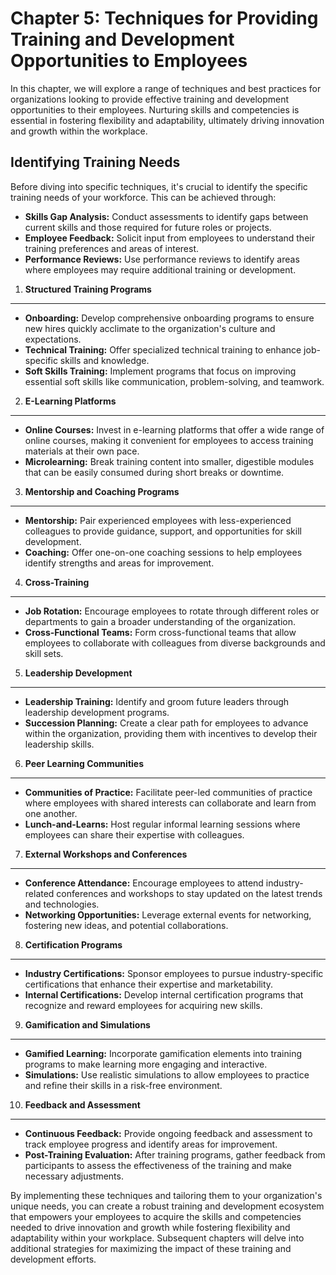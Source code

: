 Chapter 5: Techniques for Providing Training and Development Opportunities to Employees
=======================================================================================

In this chapter, we will explore a range of techniques and best practices for organizations looking to provide effective training and development opportunities to their employees. Nurturing skills and competencies is essential in fostering flexibility and adaptability, ultimately driving innovation and growth within the workplace.

Identifying Training Needs
--------------------------

Before diving into specific techniques, it's crucial to identify the specific training needs of your workforce. This can be achieved through:

* **Skills Gap Analysis:** Conduct assessments to identify gaps between current skills and those required for future roles or projects.
* **Employee Feedback:** Solicit input from employees to understand their training preferences and areas of interest.
* **Performance Reviews:** Use performance reviews to identify areas where employees may require additional training or development.

1. **Structured Training Programs**
-----------------------------------

* **Onboarding:** Develop comprehensive onboarding programs to ensure new hires quickly acclimate to the organization's culture and expectations.
* **Technical Training:** Offer specialized technical training to enhance job-specific skills and knowledge.
* **Soft Skills Training:** Implement programs that focus on improving essential soft skills like communication, problem-solving, and teamwork.

2. **E-Learning Platforms**
---------------------------

* **Online Courses:** Invest in e-learning platforms that offer a wide range of online courses, making it convenient for employees to access training materials at their own pace.
* **Microlearning:** Break training content into smaller, digestible modules that can be easily consumed during short breaks or downtime.

3. **Mentorship and Coaching Programs**
---------------------------------------

* **Mentorship:** Pair experienced employees with less-experienced colleagues to provide guidance, support, and opportunities for skill development.
* **Coaching:** Offer one-on-one coaching sessions to help employees identify strengths and areas for improvement.

4. **Cross-Training**
---------------------

* **Job Rotation:** Encourage employees to rotate through different roles or departments to gain a broader understanding of the organization.
* **Cross-Functional Teams:** Form cross-functional teams that allow employees to collaborate with colleagues from diverse backgrounds and skill sets.

5. **Leadership Development**
-----------------------------

* **Leadership Training:** Identify and groom future leaders through leadership development programs.
* **Succession Planning:** Create a clear path for employees to advance within the organization, providing them with incentives to develop their leadership skills.

6. **Peer Learning Communities**
--------------------------------

* **Communities of Practice:** Facilitate peer-led communities of practice where employees with shared interests can collaborate and learn from one another.
* **Lunch-and-Learns:** Host regular informal learning sessions where employees can share their expertise with colleagues.

7. **External Workshops and Conferences**
-----------------------------------------

* **Conference Attendance:** Encourage employees to attend industry-related conferences and workshops to stay updated on the latest trends and technologies.
* **Networking Opportunities:** Leverage external events for networking, fostering new ideas, and potential collaborations.

8. **Certification Programs**
-----------------------------

* **Industry Certifications:** Sponsor employees to pursue industry-specific certifications that enhance their expertise and marketability.
* **Internal Certifications:** Develop internal certification programs that recognize and reward employees for acquiring new skills.

9. **Gamification and Simulations**
-----------------------------------

* **Gamified Learning:** Incorporate gamification elements into training programs to make learning more engaging and interactive.
* **Simulations:** Use realistic simulations to allow employees to practice and refine their skills in a risk-free environment.

10. **Feedback and Assessment**
-------------------------------

* **Continuous Feedback:** Provide ongoing feedback and assessment to track employee progress and identify areas for improvement.
* **Post-Training Evaluation:** After training programs, gather feedback from participants to assess the effectiveness of the training and make necessary adjustments.

By implementing these techniques and tailoring them to your organization's unique needs, you can create a robust training and development ecosystem that empowers your employees to acquire the skills and competencies needed to drive innovation and growth while fostering flexibility and adaptability within your workplace. Subsequent chapters will delve into additional strategies for maximizing the impact of these training and development efforts.
